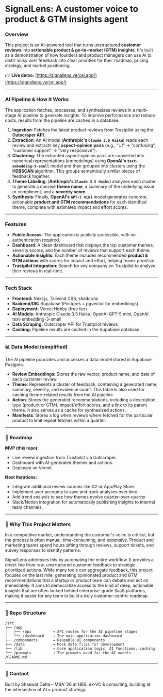 # **SignalLens: A customer voice to product & GTM insights agent**

### **Overview**

This project is an AI-powered tool that turns unstructured **customer reviews** into **actionable product & go-to-market (GTM) insights**. It's built as a demonstration of how founders and product managers can use AI to distill noisy user feedback into clear priorities for their roadmap, pricing strategy, and market positioning.

👉 **Live demo:** [https://signallens.vercel.app/](https://signallens.vercel.app/)

---

### **AI Pipeline & How It Works**

The application fetches, processes, and synthesizes reviews in a multi-stage AI pipeline to generate insights. To improve performance and reduce costs, results from the pipeline are cached in a database.

1.  **Ingestion**: Fetches the latest product reviews from Trustpilot using the **Outscraper API**.
2.  **Extraction**: An AI model (**Anthropic's `Claude 3.5 Haiku`**) reads each review and extracts key **aspect-opinion pairs** (e.g., "UI" -> "confusing", "customer support" -> "very responsive").
3.  **Clustering**: The extracted aspect-opinion pairs are converted into numerical representations (embeddings) using **OpenAI's `text-embedding-3-small`** model and then grouped into clusters using the **HDBSCAN** algorithm. This groups semantically similar pieces of feedback together.
4.  **Theme Labeling**: (**Anthropic's `Claude 3.5 Haiku`**) analyzes each cluster to generate a concise **theme name**, a summary of the underlying issue or compliment, and a **severity score**.
5.  **Synthesis**: Finally, **OpenAI's `GPT-5 mini`** model generates concrete, actionable **product and GTM recommendations** for each identified theme, complete with estimated impact and effort scores.

---

### **Features**

-   **Public Access**: The application is publicly accessible, with no authentication required.
-   **Dashboard**: A clean dashboard that displays the top customer themes, severity scores, and the number of reviews that support each theme.
-   **Actionable Insights**: Each theme includes recommended **product & GTM actions** with scores for impact and effort, helping teams prioritize.
-   **Trustpilot Integration**: Search for any company on Trustpilot to analyze their reviews in real-time.

---

### **Tech Stack**

-   **Frontend:** Next.js, Tailwind CSS, shadcn/ui
-   **Backend/DB:** Supabase (Postgres + pgvector for embeddings)
-   **Deployment:** Vercel Hobby (free tier)
-   **AI Models:** Anthropic Claude 3.5 Haiku, OpenAI GPT-5 mini, OpenAI text-embedding-3-small
-   **Data Scraping:** Outscraper API for Trustpilot reviews
-   **Caching:** Pipeline results are cached in the Supabase database.

---

### **📊 Data Model (simplified)**

The AI pipeline populates and accesses a data model stored in Supabase Postgres.

-   **Review Embeddings**: Stores the raw vector, product name, and date of each customer review.
-   **Theme**: Represents a cluster of feedback, containing a generated name, summary, severity, and evidence count. This table is also used for caching theme-related results from the AI pipeline.
-   **Action**: Stores the generated recommendations, including a description, type (product or GTM), impact/effort scores, and a link to its parent theme. It also serves as a cache for synthesized actions.
-   **Manifests**: Stores a log when reviews where fetched for the particular product to limit repeat fetches within a quarter.

---

### **🔮 Roadmap**

**MVP (this repo):**

-   Live review ingestion from Trustpilot via Outscraper.
-   Dashboard with AI-generated themes and actions.
-   Deployed on Vercel.

**Next Iterations:**

-   Integrate additional review sources like G2 or App/Play Store.
-   Implement user accounts to save and track analyses over time.
-   Add trend analysis to see how themes evolve quarter-over-quarter.
-   Slack/Notion integration for automatically publishing insights to internal team channels.

---

### **🎯 Why This Project Matters**

In a competitive market, understanding the customer's voice is critical, but the process is often manual, time-consuming, and expensive. Product and marketing teams spend hours sifting through reviews, support tickets, and survey responses to identify patterns.

SignalLens addresses this by automating the entire workflow. It provides a direct line from raw, unstructured customer feedback to strategic, prioritized actions. While many tools can aggregate feedback, this project focuses on the last mile: generating opinionated product and GTM recommendations that a startup or product team can debate and act on immediately. It aims to democratize access to the kind of deep, actionable insights that are often locked behind enterprise-grade SaaS platforms, making it easier for any team to build a truly customer-centric roadmap.

---

### **📂 Repo Structure**

```
/src
├── /app
│   ├── /api          → API routes for the AI pipeline stages
│   └── /dashboard    → The main application dashboard
├── /components       → Reusable UI components
├── /data             → Mock data files for development
├── /lib              → Core application logic, AI functions, caching
└── /prompts          → The prompts used for the AI models
/README.md
```

---

### **📧 Contact**

Built by Shaswat Datta – MBA ’26 at HBS, ex-VC & consulting, building at the intersection of AI × product strategy.
